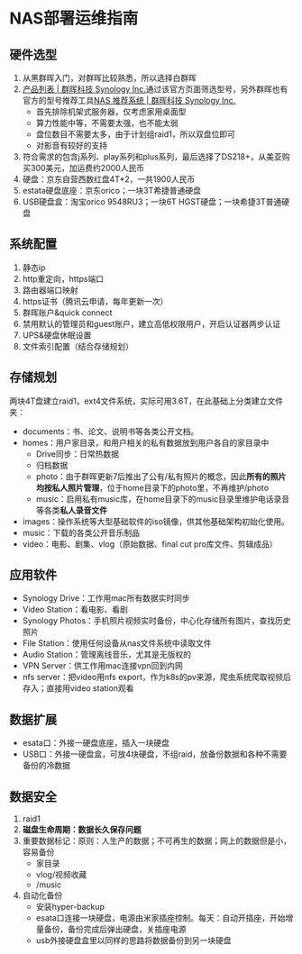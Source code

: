 # NAS部署运维指南

## 硬件选型

1. 从黑群晖入门，对群晖比较熟悉，所以选择白群晖
2. [产品列表 | 群晖科技 Synology Inc.](https://www.synology.cn/zh-cn/products)通过该官方页面筛选型号，另外群晖也有官方的型号推荐工具[NAS 推荐系统 | 群晖科技 Synology Inc.](https://www.synology.cn/zh-cn/support/nas_selector)
   - 首先排除机架式服务器，仅考虑家用桌面型
   - 算力性能中等，不需要太强，也不能太弱
   - 盘位数目不需要太多，由于计划组raid1，所以双盘位即可
   - 对影音有较好的支持
3. 符合需求的包含j系列、play系列和plus系列，最后选择了DS218+，从美亚购买300美元，加运费约2000人民币
4. 硬盘：京东自营西数红盘4T*2，一共1900人民币
5. estata硬盘底座：京东orico；一块3T希捷普通硬盘
6. USB硬盘盒：淘宝orico 9548RU3；一块6T HGST硬盘；一块希捷3T普通硬盘

## 系统配置

1. 静态ip
2. http重定向，https端口
3. 路由器端口映射
4. https证书（腾讯云申请，每年更新一次）
5. 群晖账户&quick connect
6. 禁用默认的管理员和guest账户，建立高低权限用户，开启认证器两步认证
7. UPS&硬盘休眠设置
8. 文件索引配置（结合存储规划）

## 存储规划

两块4T盘建立raid1，ext4文件系统，实际可用3.6T，在此基础上分类建立文件夹：

- documents：书、论文、说明书等各类公开文档。
- homes：用户家目录，和用户相关的私有数据放到用户各自的家目录中
  - Drive同步：日常热数据
  - 归档数据
  - photo：由于群晖更新7后推出了公有/私有照片的概念，因此**所有的照片均按私人照片管理**，位于home目录下的photo里，不再维护/photo
  - music：启用私有music库，在home目录下的music目录里维护电话录音等各类**私人录音文件**
- images：操作系统等大型基础软件的iso镜像，供其他基础架构初始化使用。
- music：下载的各类公开音乐制品
- video：电影、剧集、vlog（原始数据、final cut pro库文件、剪辑成品）

## 应用软件

- Synology Drive：工作用mac所有数据实时同步
- Video Station：看电影、看剧
- Synology Photos：手机照片视频实时备份，中心化存储所有图片，查找历史照片
- File Station：使用任何设备从nas文件系统中读取文件
- Audio Station：管理离线音乐，尤其是无版权的
- VPN Server：供工作用mac连接vpn回到内网
- nfs server：把video用nfs export，作为k8s的pv来源，爬虫系统爬取视频后存入；直接用video station观看

## 数据扩展

- esata口：外接一硬盘底座，插入一块硬盘
- USB口：外接一硬盘盒，可放4块硬盘，不组raid，放备份数据和各种不需要备份的冷数据

## 数据安全

1. raid1
2. **磁盘生命周期：数据长久保存问题**
3. 重要数据标记：原则：人生产的数据；不可再生的数据；网上的数据但是小，容易备份
   - 家目录
   - vlog/视频收藏
   - /music
4. 自动化备份
   - 安装hyper-backup
   - esata口连接一块硬盘，电源由米家插座控制。每天：自动开插座，开始增量备份，备份完成后弹出硬盘，关插座电源
   - usb外接硬盘盒里以同样的思路将数据备份到另一块硬盘

